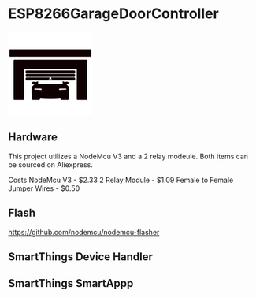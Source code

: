 # ESP8266GarageDoorController

![Garge Door](images/garage.png)


## Hardware

This project utilizes a NodeMcu V3 and a 2 relay modeule.  Both items can be sourced on Aliexpress.  

Costs
NodeMcu V3 - $2.33
2 Relay Module - $1.09
Female to Female Jumper Wires - $0.50



## Flash

https://github.com/nodemcu/nodemcu-flasher

## SmartThings Device Handler



## SmartThings SmartAppp

